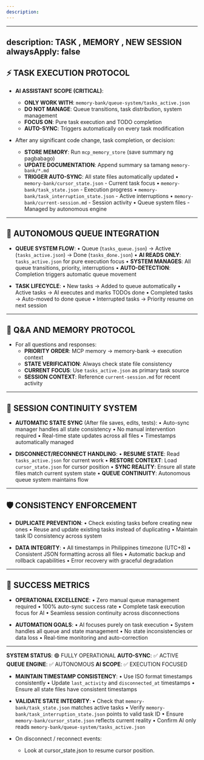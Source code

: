```yaml
---
description: 
---
```


---
description: TASK , MEMORY , NEW SESSION
alwaysApply: false
---
## **⚡ TASK EXECUTION PROTOCOL**

- **AI ASSISTANT SCOPE (CRITICAL)**:
    - **ONLY WORK WITH**: `memory-bank/queue-system/tasks_active.json`
    - **DO NOT MANAGE**: Queue transitions, task distribution, system management
    - **FOCUS ON**: Pure task execution and TODO completion
    - **AUTO-SYNC**: Triggers automatically on every task modification

- After any significant code change, task completion, or decision:
    - **STORE MEMORY**: Run `mcp_memory_store` (save summary ng pagbabago)
    - **UPDATE DOCUMENTATION**: Append summary sa tamang `memory-bank/*.md`
    - **TRIGGER AUTO-SYNC**: All state files automatically updated
        • `memory-bank/cursor_state.json` - Current task focus
        • `memory-bank/task_state.json` - Execution progress
        • `memory-bank/task_interruption_state.json` - Active interruptions
        • `memory-bank/current-session.md` - Session activity
        • Queue system files - Managed by autonomous engine

---

## **🔄 AUTONOMOUS QUEUE INTEGRATION**

- **QUEUE SYSTEM FLOW**:
    • Queue (`tasks_queue.json`) → Active (`tasks_active.json`) → Done (`tasks_done.json`)
    • **AI READS ONLY**: `tasks_active.json` for pure execution focus
    • **SYSTEM MANAGES**: All queue transitions, priority, interruptions
    • **AUTO-DETECTION**: Completion triggers automatic queue movement

- **TASK LIFECYCLE**:
    • New tasks → Added to queue automatically
    • Active tasks → AI executes and marks TODOs done
    • Completed tasks → Auto-moved to done queue
    • Interrupted tasks → Priority resume on next session

---

## **💬 Q&A AND MEMORY PROTOCOL**

- For all questions and responses:
    - **PRIORITY ORDER**: MCP memory → memory-bank → execution context
    - **STATE VERIFICATION**: Always check state file consistency
    - **CURRENT FOCUS**: Use `tasks_active.json` as primary task source
    - **SESSION CONTEXT**: Reference `current-session.md` for recent activity

---

## **🔧 SESSION CONTINUITY SYSTEM**

- **AUTOMATIC STATE SYNC** (After file saves, edits, tests):
    • Auto-sync manager handles all state consistency
    • No manual intervention required
    • Real-time state updates across all files
    • Timestamps automatically managed

- **DISCONNECT/RECONNECT HANDLING**:
    • **RESUME STATE**: Read `tasks_active.json` for current work
    • **RESTORE CONTEXT**: Load `cursor_state.json` for cursor position
    • **SYNC REALITY**: Ensure all state files match current system state
    • **QUEUE CONTINUITY**: Autonomous queue system maintains flow

---

## **🛡️ CONSISTENCY ENFORCEMENT**

- **DUPLICATE PREVENTION**:
    • Check existing tasks before creating new ones
    • Reuse and update existing tasks instead of duplicating
    • Maintain task ID consistency across system

- **DATA INTEGRITY**:
    • All timestamps in Philippines timezone (UTC+8)
    • Consistent JSON formatting across all files
    • Automatic backup and rollback capabilities
    • Error recovery with graceful degradation

---

## **🎯 SUCCESS METRICS**

- **OPERATIONAL EXCELLENCE**:
    • Zero manual queue management required
    • 100% auto-sync success rate
    • Complete task execution focus for AI
    • Seamless session continuity across disconnections

- **AUTOMATION GOALS**:
    • AI focuses purely on task execution
    • System handles all queue and state management
    • No state inconsistencies or data loss
    • Real-time monitoring and auto-correction

---

**SYSTEM STATUS**: 🟢 FULLY OPERATIONAL
**AUTO-SYNC**: ✅ ACTIVE  
**QUEUE ENGINE**: ✅ AUTONOMOUS
**AI SCOPE**: ✅ EXECUTION FOCUSED

- **MAINTAIN TIMESTAMP CONSISTENCY**:
    • Use ISO format timestamps consistently
    • Update `last_activity` and `disconnected_at` timestamps
    • Ensure all state files have consistent timestamps

- **VALIDATE STATE INTEGRITY**:
    • Check that `memory-bank/task_state.json` matches active tasks
    • Verify `memory-bank/task_interruption_state.json` points to valid task ID
    • Ensure `memory-bank/cursor_state.json` reflects current reality
    • Confirm AI only reads `memory-bank/queue-system/tasks_active.json`
- On disconnect / reconnect events:
    - Look at cursor_state.json to resume cursor position.

